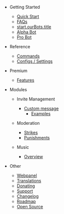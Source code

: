 - Getting Started

  - [Quick Start](/sr/getting-started/quick-start.md)
  - [FAQs](/sr/getting-started/faq.md)
  - [start.ourBots.title](/sr/getting-started/ourBots.md)
  - [Alpha Bot](/sr/getting-started/alpha.md)
  - [Pro Bot](/sr/getting-started/pro.md)

- Reference

  - [Commands](/sr/reference/commands.md)
  - [Configs / Settings](/sr/reference/settings.md)

- Premium

  - [Features](/sr/premium/features.md)

- Modules

  - Invite Management

    - [Custom message](/sr/modules/invites/custom-messages.md)
      - [Examples](/sr/modules/invites/examples.md)

  - Moderation

    - [Strikes](/sr/modules/moderation/strikes.md)
    - [Punishments](/sr/modules/moderation/punishments.md)

  - Music

    - [Overview](/sr/modules/music/overview.md)

- Other

  - [Webpanel](/sr/other/webpanel.md)
  - [Translations](/sr/other/translations.md)
  - [Donating](/sr/other/donating.md)
  - [Support](/sr/other/support.md)
  - [Changelog](/sr/other/changelog.md)
  - [Roadmap](/sr/other/roadmap.md)
  - [Open Source](/sr/other/open-source.md)
